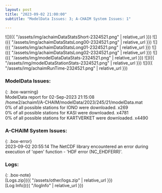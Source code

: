 ```yaml
---
layout: post
title: "2023-09-02 21:00:00"
subtitle: "ModelData Issues: 3; A-CHAIM System Issues: 1"

---
```


![]({{ "/assets/img/achaimDataStatsShort-2324521.png" | relative_url }})
![]({{ "/assets/img/achaimDataStatsLong00-2324521.png" | relative_url }})
![]({{ "/assets/img/achaimDataStatsLong01-2324521.png" | relative_url }})
![]({{ "/assets/img/achaimDataStatsLong02-2324521.png" | relative_url }})
![]({{ "/assets/img/modelDataDataStats-2324521.png" | relative_url }})
![]({{ "/assets/img/modelDataStationStats-2324521.png" | relative_url }})
![]({{ "/assets/img/achaimRunTime-2324521.png" | relative_url }})


### ModelData Issues:  
  
{: .box-warning}  
 ModelData report for 02-Sep-2023 21:15:08   
 /home2/achaim1/A-CHAIM/modelData/2023/245/21/modelData.mat   
 0% of all possible stations for IONO were downloaded. x269   
 0% of all possible stations for KASI were downloaded. x4781   
 0% of all possible stations for KARTVERKET were downloaded. x4490   
  
### A-CHAIM System Issues:  
  
{: .box-error}  
2023-09-02 20:55:14 The NetCDF library encountered an error during execution of 'open' function - 'HDF error (NC_EHDFERR)'.  

### Logs:  
  
{: .box-note}  
[Logs.zip]({{ "/assets/other/logs.zip" | relative_url }})  
[Log Info]({{ "/logInfo" | relative_url }})  

